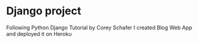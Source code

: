 # Django project

Following Python Django Tutorial by Corey Schafer I created Blog Web App and deployed it on Heroku
